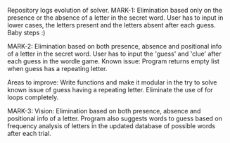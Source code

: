 Repository logs evolution of solver. 
MARK-1: 
  Elimination based only on the presence or the absence of a letter in the secret word. 
  User has to input in lower cases, the letters present and the letters absent after each guess. 
  Baby steps :)
  
 MARK-2: 
  Elimination based on both presence, absence and positional info of a letter in the secret word. 
  User has to input the 'guess' and 'clue' after each guess in the wordle game. 
  Known issue: Program returns empty list when guess has a repeating letter. 
  
  Areas to improve: 
    Write functions and make it modular in the try to solve known issue of guess having a repeating letter.
    Eliminate the use of for loops completely. 
  
MARK-3: 
  Vision: 
  Elimination based on both presence, absence and positional info of a letter. 
  Program also suggests words to guess based on frequency analysis of letters in the updated database of possible words after each trial.
